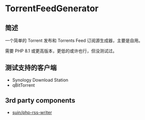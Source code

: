 # TorrentFeedGenerator

## 简述

一个简单的 Torrent 发布和 Torrents Feed 订阅源生成器，主要是自用。

需要 PHP 8.1 或更高版本，更低的或许也行，但没测试过。

## 测试支持的客户端

* Synology Download Station
* qBitTorrent

## 3rd party components

* [suin/php-rss-writer](https://github.com/suin/php-rss-writer)
